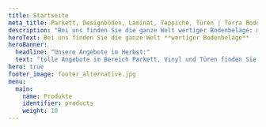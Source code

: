 ```yaml
---
title: Startseite
meta_title: Parkett, Designböden, Laminat, Teppiche, Türen | Terra Bodenbeläge aus Freiburg-Opfingen
description: "Bei uns finden Sie die ganze Welt wertiger Bodenbeläge: markanter Parkett, flexibler Vinyl oder lebendiger Laminat? Wir haben den Belag, der Ihren Raum besonders macht."
heroText: Bei uns finden Sie die ganze Welt **wertiger Bodenbeläge**
heroBanner: 
  headline: "Unsere Angebote im Herbst:"
  text: "tolle Angebote im Bereich Parkett, Vinyl und Türen finden Sie in unserem neuen <a href='https://herbstaktion.terra-boden.de/' target='_blank'>**Einleger**</a> / Gültig bis Ende 2023"
hero: true
footer_image: footer_alternative.jpg
menu:
  main:
    name: Produkte
    identifier: products
    weight: 10
---
```


